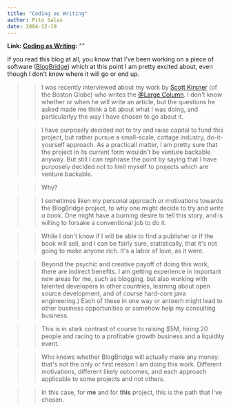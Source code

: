 ```yaml
---
title: "Coding as Writing"
author: Pito Salas
date: 2004-12-19
---
```


**Link: [Coding as Writing](None):** ""

If you read this blog at all, you know that I've been working on a piece of
software ([BlogBridge](<http://www.blogbridge.com>)) which at this point I am
pretty excited about, even though I don't know where it will go or end up.

>>

>> I was recently interviewed about my work by [Scott
Kirsner](<http://www.boston.com/business/technology/kirsner/>) (of the Boston
Globe) who writes the [@Large
Column](<http://www.boston.com/business/technology/kirsner/>). I don't know
whether or when he will write an article, but the questions he asked made me
think a bit about what I was doing, and particularlyy the way I have chosen to
go about it.

>>

>> I have purposely decided not to try and raise capital to fund this project,
but rather pursue a small-scale, cottage industry, do-it-yourself approach. As
a practicall matter, I am pretty sure that the project in its current form
wouldn't be venture backable anyway. But still I can rephrase the point by
saying that I have purposely decided not to limit myself to projects which are
venture backable.

>>

>> Why?

>>

>> I sometimes liken my personal approach or motivations towards the
BlogBridge project, to why one might decide to try and _write a book_. One
might have a burning desire to tell this story, and is willing to forsake a
conventional job to do it.

>>

>> While I don't know if I will be able to find a publisher or if the book
will sell, and I can be fairly sure, statistically, that it's not going to
make anyone rich. It's a labor of love, as it were.

>>

>> Beyond the psychic and creative payoff of doing this work, there are
indirect benefits. I am getting experience in important new areas for me, such
as blogging, but also working with talented developers in other countries,
learning about open source development, and of course hard-core java
engineering.) Each of these in one way or antoerh might lead to other business
opportunities or somehow help my consulting business.

>>

>> This is in stark contrast of course to raising $5M, hiring 20 people and
racing to a profitable growth business and a liquidity event.

>>

>> Who knows whether BlogBridge will actually make any money: that's not the
only or first reason I am doing this work. Different motivations, different
likely outcomes, and each approach applicable to some projects and not others.

>>

>> In this case, for **me** and for **this** project, this is the path that
I've chosen.


